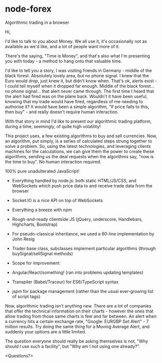 # node-forex
Algorithmic trading in a browser

Hi,

<Intro>
I'd like to talk to you about Money. We all use it, it's occasionally not as available as we'd like, and a lot of people want more of it.

There's the saying, "Time is Money", and that's also what I'm presenting you with today - a method to hang onto that valuable time.

I'd like to tell you a story, I was visiting friends in Germany - middle of the black forest. Absolutely lovely area, but no phone signal. I knew that the Euro would drop, just knew it, but didn't know when. That's ok, alerts exist - I could tell myself when it dropped far enough. Middle of the black forest... no phone signal... that alert never came through. The first time I heard that the alert had fired was on the plane back. Wouldn't it have been useful, knowing that my trade would have fired, regardless of me needing to authorise it? It would have been a simple algorithm, "If price falls to this, then buy" - and really doesn't require human interaction.

With that story in mind I'd like to present our algorithmic trading platform, during a time, seemingly, of quite high volatility!

This project uses, a few existing algorithms to buy and sell currencies. Now, an algorithm, put simply, is a series of calculated steps strung together to solve a problem. So, using the latest technologies, and leveraging clients machines for the calculations, we can give them the power to create these algorithms, sending us the deal requests when the algorithms say, "now is the time to buy". No human interaction required.

<Technical Side>
100% pure unadulterated JavaScript!

* Everything handled by node.js: both static HTML/JS/CSS, and WebSockets which push price data to and receive trade data from the browser

* Socket.IO is a nice API on top of WebSockets

* Everything a breeze with npm

* Rough-and-ready clientside JS (jQuery, underscore, Handlebars, Highcharts, Bootstrap)

* For pseudo-classical inheritance, we used a 60-line implementation by John Resig

* Trader base class, subclasses implement particular algorithms (through buySignal/sellSignal methods)

* Scope for improvement:

 * Angular/React/something! (ran into problems updating templates)

 * Transpiler (Babel/Traceur) for ES6/TypeScript syntax

 * jspm for package management (rather than the usual ever-growing list of script tags)

<Finishing notes>
Now, algorithmic trading isn't anything new. There are a lot of companies that offer the technical information on their charts - however the ones that allow trading from those same charts is few and far between. An alert when a currency hits a certain exchange rate, "Google: EURGBP Set Alert" - 7 million results. Try doing the same thing for a Moving Average Alert, and suddenly your options are a little limited.

The question everyone should really be asking themselves is not, "Why should I use such a facility", but "Why am I not using one already?".

<Questions?>